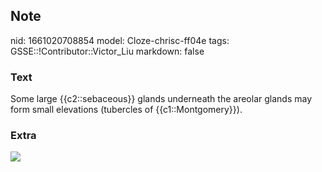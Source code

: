## Note
nid: 1661020708854
model: Cloze-chrisc-ff04e
tags: GSSE::!Contributor::Victor_Liu
markdown: false

### Text
Some large {{c2::sebaceous}} glands underneath the areolar glands may form small elevations (tubercles of {{c1::Montgomery}}).

### Extra
<img src="post1090.jpg">
